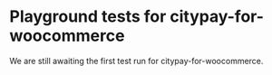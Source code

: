 # Playground tests for citypay-for-woocommerce
We are still awaiting the first test run for citypay-for-woocommerce.
